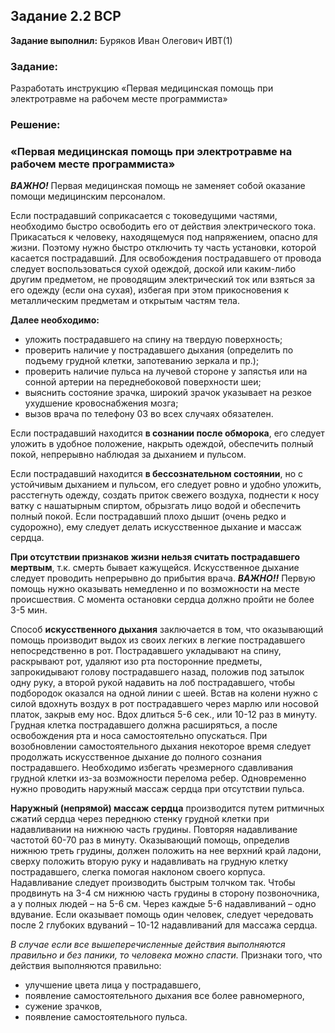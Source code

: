 ## Задание 2.2 ВСР

**Задание выполнил:** Буряков Иван Олегович ИВТ(1)

### Задание:
Разработать инструкцию «Первая медицинская помощь при электротравме на рабочем месте программиста»

### Решение:

### «Первая медицинская помощь при электротравме на рабочем месте программиста»

***ВАЖНО!*** Первая медицинская помощь не заменяет собой оказание помощи медицинским персоналом.

Если пострадавший соприкасается с токоведущими частями, необходимо быстро освободить его от действия электрического тока. Прикасаться к человеку, находящемуся под напряжением, опасно для жизни. Поэтому нужно быстро отключить ту часть установки, которой касается пострадавший. Для освобождения пострадавшего от провода следует воспользоваться сухой одеждой, доской или каким-либо другим предметом, не проводящим электрический ток или взяться за его одежду (если она сухая), избегая при этом прикосновения к металлическим предметам и открытым частям тела.

**Далее необходимо:**
- уложить пострадавшего на спину на твердую поверхность;
- проверить наличие у пострадавшего дыхания (определить по подъему грудной клетки, запотеванию зеркала и пр.);
- проверить наличие пульса на лучевой стороне у запястья или на сонной артерии на переднебоковой поверхности шеи;
- выяснить состояние зрачка, широкий зрачок указывает на резкое ухудшение кровоснабжения мозга;
- вызов врача по телефону 03 во всех случаях обязателен.

Если пострадавший находится **в сознании после обморока**, его следует уложить в удобное положение, накрыть одеждой, обеспечить полный покой, непрерывно наблюдая за дыханием и пульсом.

Если пострадавший находится **в бессознательном состоянии**, но с устойчивым дыханием и пульсом, его следует ровно и удобно уложить, расстегнуть одежду, создать приток свежего воздуха, поднести к носу ватку с нашатырным спиртом, обрызгать лицо водой и обеспечить полный покой. Если пострадавший плохо дышит (очень редко и судорожно), ему следует делать искусственное дыхание и массаж сердца.

**При отсутствии признаков жизни нельзя считать пострадавшего мертвым**, т.к. смерть бывает кажущейся. Искусственное дыхание следует проводить непрерывно до прибытия врача. ***ВАЖНО!!*** Первую помощь нужно оказывать немедленно и по возможности на месте происшествия. С момента остановки сердца должно пройти не более 3-5 мин.

Способ **искусственного дыхания** заключается в том, что оказывающий помощь производит выдох из своих легких в легкие пострадавшего непосредственно в рот. Пострадавшего укладывают на спину, раскрывают рот, удаляют изо рта посторонние предметы, запрокидывают голову пострадавшего назад, положив под затылок одну руку, а второй рукой надавить на лоб пострадавшего, чтобы подбородок оказался на одной линии с шеей. Встав на колени нужно с силой вдохнуть воздух в рот пострадавшего через марлю или носовой платок, закрыв ему нос. Вдох длиться 5-6 сек., или 10-12 раз в минуту. Грудная клетка пострадавшего должна расширяться, а после освобождения рта и носа самостоятельно опускаться. При возобновлении самостоятельного дыхания некоторое время следует продолжать искусственное дыхание до полного сознания пострадавшего. Необходимо избегать чрезмерного сдавливания грудной клетки из-за возможности перелома ребер. Одновременно нужно проводить наружный массаж сердца при отсутствии пульса.

**Наружный (непрямой) массаж сердца** производится путем ритмичных сжатий сердца через переднюю стенку грудной клетки при надавливании на нижнюю часть грудины. Повторяя надавливание частотой 60-70 раз в минуту. Оказывающий помощь, определив нижнюю треть грудины, должен положить на нее верхний край ладони, сверху положить вторую руку и надавливать на грудную клетку пострадавшего, слегка помогая наклоном своего корпуса. Надавливание следует производить быстрым толчком так. Чтобы продвинуть на 3-4 см нижнюю часть грудины в сторону позвоночника, а у полных людей – на 5-6 см.
Через каждые 5-6 надавливаний – одно вдувание. Если оказывает помощь один человек, следует чередовать после 2 глубоких вдуваний – 10-12 надавливаний для массажа сердца.

*В случае если все вышеперечисленные действия выполняются правильно и без паники, то человека можно спасти.* Признаки того, что действия выполняются правильно:

- улучшение цвета лица у пострадавшего,
- появление самостоятельного дыхания все более равномерного,
- сужение зрачков,
- появление самостоятельного пульса.
